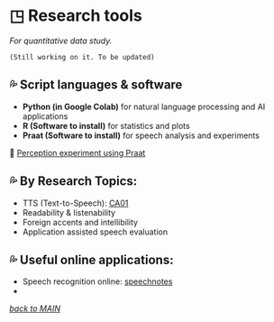 # ◳ Research tools
_For quantitative data study._  

~~~
(Still working on it. To be updated)
~~~

## 💦 Script languages & software 
* **Python (in Google Colab)** for natural language processing and AI applications
* **R (Software to install)** for statistics and plots
* **Praat (Software to install)** for speech analysis and experiments

💎 [Perception experiment using Praat](/res/praat.md)


## 💦 By Research Topics:
* TTS (Text-to-Speech): [CA01](https://github.com/MK316/applications/blob/main/Speech_gTTS.ipynb)
* Readability & listenability   
* Foreign accents and intellibility
* Application assisted speech evaluation   



## 💦 Useful online applications:
* Speech recognition online: [speechnotes]("httpes://speechnotes.co")  
* 


[_back to MAIN_](../README.md)  
